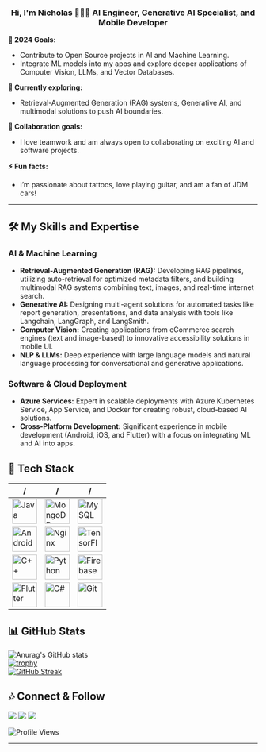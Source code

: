 ### <div align="center">Hi, I'm Nicholas 👨‍💻🚀 AI Engineer, Generative AI Specialist, and Mobile Developer</div>  

  
**🎯 2024 Goals:**  
- Contribute to Open Source projects in AI and Machine Learning.
- Integrate ML models into my apps and explore deeper applications of Computer Vision, LLMs, and Vector Databases.
  
**🌱 Currently exploring:**  
- Retrieval-Augmented Generation (RAG) systems, Generative AI, and multimodal solutions to push AI boundaries.

**🤝 Collaboration goals:**  
- I love teamwork and am always open to collaborating on exciting AI and software projects.

**⚡ Fun facts:**  
- I’m passionate about tattoos, love playing guitar, and am a fan of JDM cars!
  

---

## 🛠️ My Skills and Expertise  

### AI & Machine Learning  
- **Retrieval-Augmented Generation (RAG):** Developing RAG pipelines, utilizing auto-retrieval for optimized metadata filters, and building multimodal RAG systems combining text, images, and real-time internet search.
- **Generative AI:** Designing multi-agent solutions for automated tasks like report generation, presentations, and data analysis with tools like Langchain, LangGraph, and LangSmith.
- **Computer Vision:** Creating applications from eCommerce search engines (text and image-based) to innovative accessibility solutions in mobile UI.
- **NLP & LLMs:** Deep experience with large language models and natural language processing for conversational and generative applications.

### Software & Cloud Deployment  
- **Azure Services:** Expert in scalable deployments with Azure Kubernetes Service, App Service, and Docker for creating robust, cloud-based AI solutions.
- **Cross-Platform Development:** Significant experience in mobile development (Android, iOS, and Flutter) with a focus on integrating ML and AI into apps.
  

## 🧰 Tech Stack  

| / | / | / |
|-------------------|-----------------|--------------------|
| <img src="https://profilinator.rishav.dev/skills-assets/java-original-wordmark.svg" alt="Java" width="50" height="50"/> | <img src="https://profilinator.rishav.dev/skills-assets/mongodb-original-wordmark.svg" alt="MongoDB" width="50" height="50"/> | <img src="https://profilinator.rishav.dev/skills-assets/mysql-original-wordmark.svg" alt="MySQL" width="50" height="50"/> |
| <img src="https://profilinator.rishav.dev/skills-assets/android-original-wordmark.svg" alt="Android" width="50" height="50"/> | <img src="https://profilinator.rishav.dev/skills-assets/nginx-original.svg" alt="Nginx" width="50" height="50"/> | <img src="https://profilinator.rishav.dev/skills-assets/tensorflow-icon.svg" alt="TensorFlow" width="50" height="50"/> |
| <img src="https://profilinator.rishav.dev/skills-assets/cplusplus-original.svg" alt="C++" width="50" height="50"/> | <img src="https://profilinator.rishav.dev/skills-assets/python-original.svg" alt="Python" width="50" height="50"/> | <img src="https://profilinator.rishav.dev/skills-assets/firebase.png" alt="Firebase" width="50" height="50"/> |
| <img src="https://profilinator.rishav.dev/skills-assets/flutterio-icon.svg" alt="Flutter" width="50" height="50"/> | <img src="https://profilinator.rishav.dev/skills-assets/csharp-original.svg" alt="C#" width="50" height="50"/> | <img src="https://profilinator.rishav.dev/skills-assets/git-scm-icon.svg" alt="Git" width="50" height="50"/> |


## 📊 GitHub Stats  

![Anurag's GitHub stats](https://github-readme-stats.vercel.app/api?username=nicodiansk&show_icons=true&theme=aura)  
[![trophy](https://github-profile-trophy.vercel.app/?username=nicodiansk&theme=onedark)](https://github.com/ryo-ma/github-profile-trophy)  
[![GitHub Streak](http://github-readme-streak-stats.herokuapp.com?user=nicodiansk&theme=dark&date_format=M%20j%5B%2C%20Y%5D)](https://git.io/streak-stats)  


## 🎶 Connect & Follow  

<a href="https://gitlab.com/nicholasprevitali96" target="_blank"><img src="https://img.shields.io/badge/gitlab-%2324292e.svg?&style=for-the-badge&logo=gitlab&logoColor=white" /></a>
<a href="https://linkedin.com/in/nicholas-previtali-660b83190" target="_blank"><img src="https://img.shields.io/badge/linkedin-%231E77B5.svg?&style=for-the-badge&logo=linkedin&logoColor=white" /></a>
<a href="https://www.facebook.com/nicholas.previtali.7" target="_blank"><img src="https://img.shields.io/badge/facebook-%232E87FB.svg?&style=for-the-badge&logo=facebook&logoColor=white" /></a>

  
![Profile Views](https://komarev.com/ghpvc/?username=nicodiansk&&style=flat-square)  

--- 
